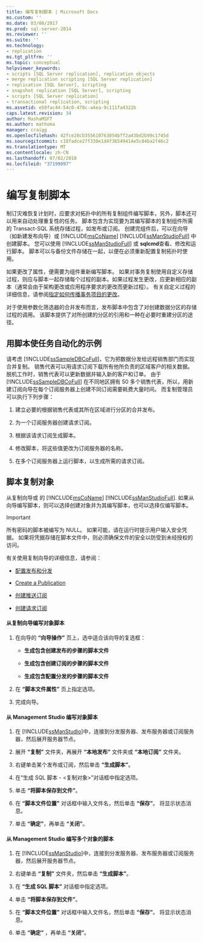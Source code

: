```yaml
---
title: 编写复制脚本 | Microsoft Docs
ms.custom: ''
ms.date: 03/08/2017
ms.prod: sql-server-2014
ms.reviewer: ''
ms.suite: ''
ms.technology:
- replication
ms.tgt_pltfrm: ''
ms.topic: conceptual
helpviewer_keywords:
- scripts [SQL Server replication], replication objects
- merge replication scripting [SQL Server replication]
- replication [SQL Server], scripting
- snapshot replication [SQL Server], scripting
- scripts [SQL Server replication]
- transactional replication, scripting
ms.assetid: e50fac44-54c0-470c-a4ea-9c111fa4322b
caps.latest.revision: 34
author: MashaMSFT
ms.author: mathoma
manager: craigg
ms.openlocfilehash: 42fce20cb355610763054bff2a43bd2b99c1745d
ms.sourcegitcommit: c18fadce27f330e1d4f36549414e5c84ba2f46c2
ms.translationtype: MT
ms.contentlocale: zh-CN
ms.lasthandoff: 07/02/2018
ms.locfileid: "37199097"
---
```

# <a name="scripting-replication"></a>编写复制脚本
  制订灾难恢复计划时，应要求对拓扑中的所有复制组件编写脚本，另外，脚本还可以用来自动处理重复性的任务。 脚本包含为实现要为其编写脚本的复制组件所需的 Transact-SQL 系统存储过程，如发布或订阅。 创建完组件后，可以在向导（如新建发布向导）或 [!INCLUDE[msCoName](../../includes/msconame-md.md)] [!INCLUDE[ssManStudioFull](../../includes/ssmanstudiofull-md.md)] 中创建脚本。 您可以使用 [!INCLUDE[ssManStudioFull](../../includes/ssmanstudiofull-md.md)] 或 **sqlcmd**查看、修改和运行脚本。 脚本可以与备份文件存储在一起，以便在必须重新配置复制拓扑时使用。  
  
 如果更改了属性，便需要为组件重新编写脚本。 如果对事务复制使用自定义存储过程，则应与脚本一起存储每个过程的副本。如果过程发生更改，应更新相应的副本（通常会由于架构更改或应用程序要求的更改而更新过程）。 有关自定义过程的详细信息，请参阅[指定如何传播事务项目的更改](transactional/transactional-articles-specify-how-changes-are-propagated.md)。  
  
 对于使用参数化筛选器的合并发布而言，发布脚本中包含了对创建数据分区的存储过程的调用。 该脚本提供了对所创建的分区的引用和一种在必要时重建分区的途径。  
  
## <a name="example-of-automating-a-task-with-scripts"></a>用脚本使任务自动化的示例  
 请考虑 [!INCLUDE[ssSampleDBCoFull](../../includes/sssampledbcofull-md.md)]，它为把数据分发给远程销售部门而实现合并复制。 销售代表可以用请求订阅下载所有他所负责的区域客户的相关数据。 脱机工作时，销售代表可以更新数据并输入新的客户和订单。 由于 [!INCLUDE[ssSampleDBCoFull](../../includes/sssampledbcofull-md.md)] 在不同地区拥有 50 多个销售代表，所以，用新建订阅向导在每个订阅服务器上创建不同订阅需要耗费大量时间。 而复制管理员可以执行下列步骤：  
  
1.  建立必要的根据销售代表或其所在区域进行分区的合并发布。  
  
2.  为一个订阅服务器创建请求订阅。  
  
3.  根据该请求订阅生成脚本。  
  
4.  修改脚本，将这些值更改为订阅服务器的名称。  
  
5.  在多个订阅服务器上运行脚本，以生成所需的请求订阅。  
  
## <a name="script-replication-objects"></a>脚本复制对象  
 从复制向导或  的 [!INCLUDE[msCoName](../../includes/msconame-md.md)] [!INCLUDE[ssManStudioFull](../../includes/ssmanstudiofull-md.md)]. 如果从向导编写脚本，则可以选择创建对象并为其编写脚本，也可以选择仅编写脚本。  
  
> [!IMPORTANT]  
>  所有密码的脚本被编写为 NULL。 如果可能，请在运行时提示用户输入安全凭据。 如果将凭据存储在脚本文件中，则必须确保文件的安全以防受到未经授权的访问。  
  
 有关使用复制向导的详细信息，请参阅：  
  
-   [配置发布和分发](configure-publishing-and-distribution.md)  
  
-   [Create a Publication](publish/create-a-publication.md)  
  
-   [创建推送订阅](create-a-push-subscription.md)  
  
-   [创建请求订阅](create-a-pull-subscription.md)  
  
#### <a name="to-script-an-object-from-a-replication-wizard"></a>从复制向导编写对象脚本  
  
1.  在向导的 **“向导操作”** 页上，选中适合该向导的复选框：  
  
    -   **生成包含创建发布的步骤的脚本文件**  
  
    -   **生成包含创建订阅的步骤的脚本文件**  
  
    -   **生成包含配置分发的步骤的脚本文件**  
  
2.  在 **“脚本文件属性”** 页上指定选项。  
  
3.  完成向导。  
  
#### <a name="to-script-an-object-from-management-studio"></a>从 Management Studio 编写对象脚本  
  
1.  在 [!INCLUDE[ssManStudio](../../includes/ssmanstudio-md.md)]中，连接到分发服务器、发布服务器或订阅服务器，然后展开服务器节点。  
  
2.  展开 **“复制”** 文件夹，再展开 **“本地发布”** 文件夹或 **“本地订阅”** 文件夹。  
  
3.  右键单击某个发布或订阅，然后单击 **“生成脚本”**。  
  
4.  在“生成 SQL 脚本 - \<复制对象>”对话框中指定选项。  
  
5.  单击 **“将脚本保存到文件”**。  
  
6.  在 **“脚本文件位置”** 对话框中输入文件名，然后单击 **“保存”**。 将显示状态消息。  
  
7.  单击 **“确定”**，再单击 **“关闭”**。  
  
#### <a name="to-script-multiple-objects-from-management-studio"></a>从 Management Studio 编写多个对象的脚本  
  
1.  在 [!INCLUDE[ssManStudio](../../includes/ssmanstudio-md.md)]中，连接到分发服务器、发布服务器或订阅服务器，然后展开服务器节点。  
  
2.  右键单击 **“复制”** 文件夹，然后单击 **“生成脚本”**。  
  
3.  在 **“生成 SQL 脚本”** 对话框中指定选项。  
  
4.  单击 **“将脚本保存到文件”**。  
  
5.  在 **“脚本文件位置”** 对话框中输入文件名，然后单击 **“保存”**。 将显示状态消息。  
  
6.  单击 **“确定”** ，再单击 **“关闭”**。  
  
  
